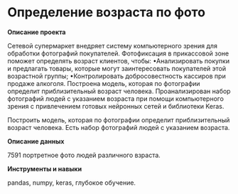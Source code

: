 # Определение возраста по фото

**Описание проекта**

Сетевой супермаркет внедряет систему компьютерного зрения для обработки фотографий покупателей. Фотофиксация в прикассовой зоне поможет определять возраст клиентов, чтобы:
•Анализировать покупки и предлагать товары, которые могут заинтересовать покупателей этой возрастной группы;
•Контролировать добросовестность кассиров при продаже алкоголя.
Построена модель, которая по фотографии определит приблизительный возраст человека. 
Проанализирован набор фотографий людей с указанием возраста при помощи компьютерного зрения с привлечением готовых нейронных сетей и библиотеки Keras.

Построить модель, которая по фотографии определит приблизительный возраст человека. Есть набор фотографий людей с указанием возраста.	

**Описание данных**

7591 портретное фото людей различного взраста.

**Инструменты и навыки**

pandas, numpy, keras, глубокое обучение.